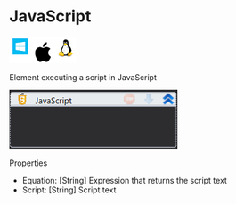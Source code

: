 # JavaScript

![](<../../../.gitbook/assets/image (63).png>)

Element executing a script in JavaScript

![](../../../.gitbook/assets/JavaScript.png)

Properties

* Equation: \[String] Expression that returns the script text
* Script: \[String] Script text
